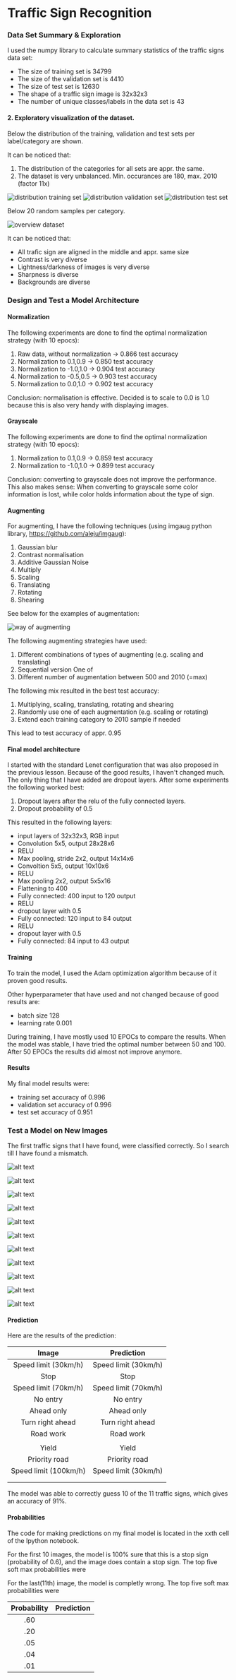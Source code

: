 # **Traffic Sign Recognition** 

[//]: # (Image References)

[image1]: ./examples/distr_training_set.png "Distribution training set"
[image2]: ./examples/distr_validation_set.png "Distribution validation set"
[image3]: ./examples/distr_test_set.png "Distribution test set"
[image4]: ./examples/overview_data.png "Overview dataset"
[image5]: ./examples/augmenting.png "Overview augmenting"
[image6]: ./examples/30kmh.png "30 km/h"
[image7]: ./examples/stop.png "Stop"
[image8]: ./examples/70kmh.png "70 km/h"
[image9]: ./examples/oneway-noentry.png "Oneway no entry"
[image10]: ./examples/oneway-go.png "Oneway go"
[image11]: ./examples/rightturn.png "Right turn"
[image12]: ./examples/workinprogress.png "Work in progress"
[image13]: ./examples/trucks-forbidden.png "Trucks forbidden"
[image14]: ./examples/majorroad-ahead.png "Yield"
[image15]: ./examples/majorroad.png "Priority road"
[image16]: ./examples/100kmh.png "100 km/h"

### Data Set Summary & Exploration

I used the numpy library to calculate summary statistics of the traffic
signs data set:

* The size of training set is 34799
* The size of the validation set is 4410
* The size of test set is 12630
* The shape of a traffic sign image is 32x32x3
* The number of unique classes/labels in the data set is 43

#### 2. Exploratory visualization of the dataset.

Below the distribution of the training, validation and test sets per label/category are shown.

It can be noticed that:
1. The distribution of the categories for all sets are appr. the same.
2. The dataset is very unbalanced. Min. occurances are 180, max. 2010 (factor 11x)

![distribution training set][image1]
![distribution validation set][image2]
![distribution test set][image3]

Below 20 random samples per category.

![overview dataset][image4]

It can be noticed that:
- All trafic sign are aligned in the middle and appr. same size
- Contrast is very diverse
- Lightness/darkness of images is very diverse
- Sharpness is diverse
- Backgrounds are diverse

### Design and Test a Model Architecture

#### Normalization

The following experiments are done to find the optimal normalization strategy (with 10 epocs):
1. Raw data, without normalization -> 0.866 test accuracy
2. Normalization to 0.1,0.9 -> 0.850 test accuracy
3. Normalization to -1.0,1.0 -> 0.904 test accuracy
4. Normalization to -0.5,0.5 -> 0.903 test accuracy
5. Normalization to 0.0,1.0 -> 0.902 test accuracy

Conclusion: normalisation is effective. Decided is to scale to 0.0 is 1.0 because this is also very handy with displaying images.

#### Grayscale

The following experiments are done to find the optimal normalization strategy (with 10 epocs):
1. Normalization to 0.1,0.9 -> 0.859 test accuracy
2. Normalization to -1.0,1.0 -> 0.899 test accuracy

Conclusion: converting to grayscale does not improve the performance. This also makes sense: When converting to grayscale some color information is lost, while color holds information about the type of sign.

#### Augmenting

For augmenting, I have the following techniques (using imgaug python library, https://github.com/aleju/imgaug):
1. Gaussian blur
2. Contrast normalisation
3. Additive Gaussian Noise
4. Multiply
5. Scaling
6. Translating
7. Rotating
8. Shearing

See below for the examples of augmentation:

![way of augmenting][image5]

The following augmenting strategies have used:
1. Different combinations of types of augmenting (e.g. scaling and translating)
2. Sequential version One of
3. Different number of augmentation between 500 and 2010 (=max)

The following mix resulted in the best test accuracy:
1. Multiplying, scaling, translating, rotating and shearing
2. Randomly use one of each augmentation (e.g. scaling or rotating)
3. Extend each training category to 2010 sample if needed

This lead to test accuracy of appr. 0.95


#### Final model architecture

I started with the standard Lenet configuration that was also proposed in the previous lesson. Because of the good results, I haven't changed much. The only thing that I have added are dropout layers. After some experiments the following worked best:
1. Dropout layers after the relu of the fully connected layers.
2. Dropout probability of 0.5

This resulted in the following layers:
- input layers of 32x32x3, RGB input
- Convolution 5x5, output 28x28x6
- RELU
- Max pooling, stride 2x2, output 14x14x6
- Convoltion 5x5, output 10x10x6
- RELU
- Max pooling 2x2, output 5x5x16
- Flattening to 400
- Fully connected: 400 input to 120 output
- RELU
- dropout layer with 0.5
- Fully connected: 120 input to 84 output
- RELU
- dropout layer with 0.5
- Fully connected: 84 input to 43 output
 


#### Training

To train the model, I used the Adam optimization algorithm because of it proven good results.

Other hyperparameter that have used and not changed because of good results are:
- batch size 128
- learning rate 0.001

During training, I have mostly used 10 EPOCs to compare the results. When the model was stable, I have tried the optimal number between 50 and 100. After 50 EPOCs the results did almost not improve anymore.

#### Results

My final model results were:
* training set accuracy of 0.996
* validation set accuracy of 0.996
* test set accuracy of 0.951

### Test a Model on New Images

The first traffic signs that I have found, were classified correctly. So I search till I have found a mismatch.

![alt text][image6]

![alt text][image7]

![alt text][image8]

![alt text][image9]

![alt text][image10]

![alt text][image11]

![alt text][image12]

![alt text][image13]

![alt text][image14]

![alt text][image15]

![alt text][image16]


#### Prediction

Here are the results of the prediction:

| Image			        |     Prediction	        					| 
|:---------------------:|:---------------------------------------------:| 
| Speed limit (30km/h) | Speed limit (30km/h) | 
| Stop | Stop |
| Speed limit (70km/h) | Speed limit (70km/h) | 
| No entry | No entry |
| Ahead only | Ahead only |
| Turn right ahead | Turn right ahead |
| Road work | Road work |
|  |  |
| Yield | Yield |
| Priority road | Priority road |
| Speed limit (100km/h) | Speed limit (30km/h) | 
|  |  |
|  |  |


The model was able to correctly guess 10 of the 11 traffic signs, which gives an accuracy of 91%.

#### Probabilities

The code for making predictions on my final model is located in the xxth cell of the Ipython notebook.

For the first 10 images, the model is 100% sure that this is a stop sign (probability of 0.6), and the image does contain a stop sign. The top five soft max probabilities were

For the last(11th) image, the model is completly wrong. The top five soft max probabilities were

| Probability         	|     Prediction	        					| 
|:---------------------:|:---------------------------------------------:| 
| .60         			| | 
| .20     				| |
| .05					| |
| .04	      			| |
| .01				    | |
